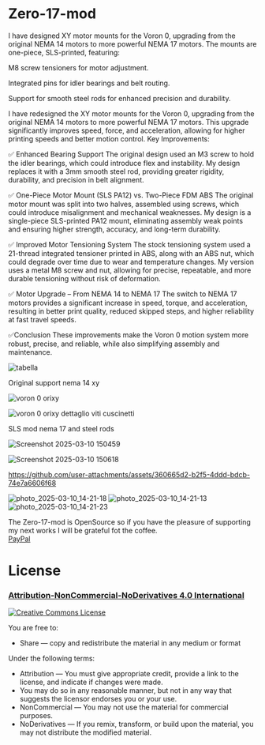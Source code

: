 # Zero-17-mod

I have designed XY motor mounts for the Voron 0, upgrading from the original 
NEMA 14 motors to more powerful NEMA 17 motors.
The mounts are one-piece, SLS-printed, featuring:

M8 screw tensioners for motor adjustment.

Integrated pins for idler bearings and belt routing.

Support for smooth steel rods for enhanced precision and durability.

I have redesigned the XY motor mounts for the Voron 0, upgrading from the original NEMA 14 motors to more powerful NEMA 17 motors. 
This upgrade significantly improves speed, force, and acceleration, allowing for higher printing speeds and better motion control.
Key Improvements:

✅ Enhanced Bearing Support
    The original design used an M3 screw to hold the idler bearings, which could introduce flex and instability.
    My design replaces it with a 3mm smooth steel rod, providing greater rigidity, durability, and precision in belt alignment.
    
✅ One-Piece Motor Mount (SLS PA12) vs. Two-Piece FDM ABS
    The original motor mount was split into two halves, assembled using screws, which could introduce misalignment and mechanical weaknesses.
    My design is a single-piece SLS-printed PA12 mount, eliminating assembly weak points and ensuring higher strength, accuracy, and long-term durability.
    
✅ Improved Motor Tensioning System
    The stock tensioning system used a 21-thread integrated tensioner printed in ABS, along with an ABS nut, which could degrade over time due to wear and temperature changes.
    My version uses a metal M8 screw and nut, allowing for precise, repeatable, and more durable tensioning without risk of deformation.
    
✅ Motor Upgrade – From NEMA 14 to NEMA 17
   The switch to NEMA 17 motors provides a significant increase in speed, torque, and acceleration, resulting in better print quality,
   reduced skipped steps, and higher reliability at fast travel speeds.
   
✅Conclusion
   These improvements make the Voron 0 motion system more robust, precise, and reliable, while also simplifying assembly and maintenance.

![tabella](https://github.com/user-attachments/assets/836e252e-ad87-4ce2-a3df-1faf1fcf4f3c)

Original support nema 14 xy

![voron 0 orixy](https://github.com/user-attachments/assets/cc241697-2446-4f3c-b8b5-2ee476543785)

![voron 0 orixy dettaglio viti cuscinetti](https://github.com/user-attachments/assets/a7b37b5f-e877-48ea-a53e-1235745c6cae)

SLS mod nema 17 and steel rods

![Screenshot 2025-03-10 150459](https://github.com/user-attachments/assets/a1884de2-3dbc-492d-921d-485bbb48de6c)

![Screenshot 2025-03-10 150618](https://github.com/user-attachments/assets/ca6c5308-ba42-45bd-8d84-5c52d051aa20)


https://github.com/user-attachments/assets/360665d2-b2f5-4ddd-bdcb-74e7a6606f68

![photo_2025-03-10_14-21-18](https://github.com/user-attachments/assets/348f0119-7fae-4e0d-914d-9af77f5ddbdd)
![photo_2025-03-10_14-21-13](https://github.com/user-attachments/assets/c06b5191-21f7-45fc-b092-9fb874ac2ad8)
![photo_2025-03-10_14-21-23](https://github.com/user-attachments/assets/0af0a4a3-5ab7-428a-a84d-a61c6a07a485)






The Zero-17-mod is OpenSource so if you have the pleasure of supporting my next works I will be grateful fot the coffee.  
[PayPal](https://www.paypal.me/adelaidecat?locale.x=it_IT)

# License 
### [Attribution-NonCommercial-NoDerivatives 4.0 International](https://creativecommons.org/licenses/by-nc-nd/4.0/)
<a rel="license" href="http://creativecommons.org/licenses/by-nc-nd/4.0/"><img alt="Creative Commons License" style="border-width:0" src="https://i.creativecommons.org/l/by-nc-nd/4.0/88x31.png" /></a><br />

You are free to:
- Share — copy and redistribute the material in any medium or format

Under the following terms:
- Attribution — You must give appropriate credit, provide a link to the license, and indicate if changes were made.
- You may do so in any reasonable manner, but not in any way that suggests the licensor endorses you or your use.
- NonCommercial — You may not use the material for commercial purposes.
- NoDerivatives — If you remix, transform, or build upon the material, you may not distribute the modified material.

